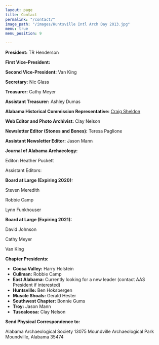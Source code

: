 ```yaml
---
layout: page
title: Contact
permalink: "/contact/"
image_path: "/images/Huntsville Intl Arch Day 2013.jpg"
menu: true
menu_position: 9

---
```

**President:** TR Henderson

**First Vice-President:**

**Second Vice-President:** Van King

**Secretary:** Nic Glass

**Treasurer:** Cathy Meyer

**Assistant Treasurer:** Ashley Dumas

**Alabama Historical Commission Representative:** [Craig Sheldon](mailto:csheldon@mail.aum.edu)

**Web Editor and Photo Archivist:** Clay Nelson

**Newsletter Editor (Stones and Bones):** Teresa Paglione

**Assistant Newsletter Editor:** Jason Mann

**Journal of Alabama Archaeology:**

Editor: Heather Puckett

Assistant Editors: 

**Board at Large (Expiring 2020):** 

Steven Meredith 

Robbie Camp 

Lynn Funkhouser

**Board at Large (Expiring 2021):**  

David Johnson 

Cathy Meyer 

Van King

**Chapter Presidents:**

* **Coosa Valley:** Harry Holstein
* **Cullman:** Robbie Camp
* **East Alabama:** Currently looking for a new leader (contact AAS President if interested)
* **Huntsville:** Ben Hoksbergen
* **Muscle Shoals:** Gerald Hester
* **Southwest Chapter:** Bonnie Gums
* **Troy:** Jason Mann
* **Tuscaloosa:** Clay Nelson

**Send Physical Correspondence to:**

Alabama Archaeological Society 13075 Moundville Archaeological Park Moundville, Alabama 35474